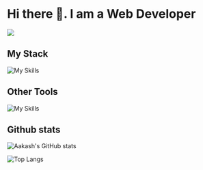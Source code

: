 # Hi there 👋. I am a Web Developer
![](https://komarev.com/ghpvc/?username=Dark-ak&color=green)

## My Stack

![My Skills](https://skillicons.dev/icons?i=mongodb,express,react,nodejs,django)

## Other Tools
![My Skills](https://skillicons.dev/icons?i=python,mysql,tailwind,nextjs,figma,flutter,vite)

## Github stats

![Aakash's GitHub stats](https://github-readme-stats.vercel.app/api?username=Dark-ak&show_icons=true&theme=synthwave)

![Top Langs](https://github-readme-stats.vercel.app/api/top-langs/?username=Dark-ak&show_icons=true&theme=synthwave&layout=compact)


